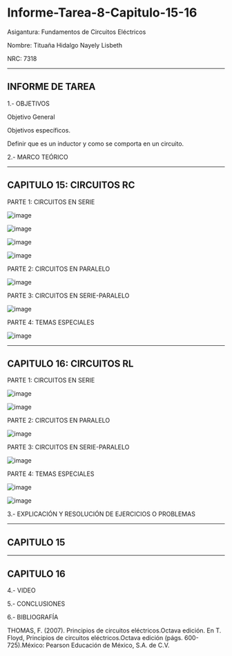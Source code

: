 # Informe-Tarea-8-Capitulo-15-16

Asigantura: Fundamentos de Circuitos Eléctricos

Nombre: Tituaña Hidalgo Nayely Lisbeth

NRC: 7318

----------------------------------------------------------------------------------------------------------------------------------------------
INFORME DE TAREA 
----------------------------------------------------------------------------------------------------------------------------------------------

1.- OBJETIVOS

Objetivo General


Objetivos específicos.

Definir que es un inductor y como se comporta en un circuito.

2.- MARCO TEÓRICO

----------------------------------------------------------------------------------------------------------------------------------------------
CAPITULO 15: CIRCUITOS RC
----------------------------------------------------------------------------------------------------------------------------------------------

PARTE 1: CIRCUITOS EN SERIE 

![image](https://user-images.githubusercontent.com/105722861/186336276-74c28c1a-5c45-43c4-bf38-beba55f86bf1.png)

![image](https://user-images.githubusercontent.com/105722861/186336324-4310443b-45c7-4599-8f22-ea3f562e5cfd.png)

![image](https://user-images.githubusercontent.com/105722861/186336389-2729afe1-3a7b-4dc3-989a-db2e09031a6e.png)

![image](https://user-images.githubusercontent.com/105722861/186336438-4e484f27-1e2f-4600-959b-9174f28b0c8e.png)

PARTE 2: CIRCUITOS EN PARALELO

![image](https://user-images.githubusercontent.com/105722861/186336477-4dc76eac-02ed-4c5b-8f07-6f72ca44dbdf.png)

PARTE 3: CIRCUITOS EN SERIE-PARALELO

![image](https://user-images.githubusercontent.com/105722861/186336523-1ab3752c-58d3-461e-8d08-c9e4229ef139.png)

PARTE 4: TEMAS ESPECIALES  

![image](https://user-images.githubusercontent.com/105722861/186336572-c1fe8174-829c-4c14-8e08-1b1f7248c227.png)

----------------------------------------------------------------------------------------------------------------------------------------------
CAPITULO 16: CIRCUITOS RL
----------------------------------------------------------------------------------------------------------------------------------------------

PARTE 1: CIRCUITOS EN SERIE 

![image](https://user-images.githubusercontent.com/105722861/186496442-d08714d9-e9d0-4ca3-966b-138900ce1752.png)

![image](https://user-images.githubusercontent.com/105722861/186496502-8d694623-cfe5-4006-b671-7675dc092c04.png)

PARTE 2: CIRCUITOS EN PARALELO

![image](https://user-images.githubusercontent.com/105722861/186496596-849030bb-b9ac-46e7-834b-854a0f5442c3.png)

PARTE 3: CIRCUITOS EN SERIE-PARALELO

![image](https://user-images.githubusercontent.com/105722861/186496654-78a0ddf4-d4a2-4935-bb5e-b36954acee08.png)

PARTE 4: TEMAS ESPECIALES 

![image](https://user-images.githubusercontent.com/105722861/186496720-479adb44-a3d4-49c7-8b4a-eea8606d54e0.png)

![image](https://user-images.githubusercontent.com/105722861/186496767-0e2f4fa5-4e52-497c-b153-bc5edc139641.png)

3.- EXPLICACIÓN Y RESOLUCIÓN DE EJERCICIOS O PROBLEMAS


----------------------------------------------------------------------------------------------------------------------------------------------
CAPITULO 15
----------------------------------------------------------------------------------------------------------------------------------------------



----------------------------------------------------------------------------------------------------------------------------------------------
CAPITULO 16
----------------------------------------------------------------------------------------------------------------------------------------------

4.- VIDEO

5.- CONCLUSIONES


6.- BIBLIOGRAFÍA

THOMAS, F. (2007). Principios de circuitos eléctricos.Octava edición. En T. Floyd, Principios de circuitos eléctricos.Octava edición (págs. 600-725).México: Pearson Educación de México, S.A. de C.V.


